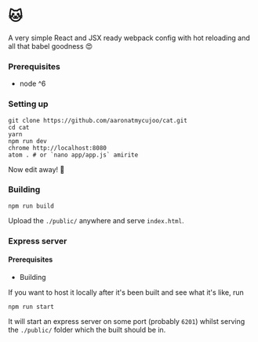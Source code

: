# 🐱

A very simple React and JSX ready webpack config with hot reloading and all that babel goodness 😍

### Prerequisites

- node ^6

### Setting up

```
git clone https://github.com/aaronatmycujoo/cat.git
cd cat
yarn
npm run dev
chrome http://localhost:8080
atom . # or `nano app/app.js` amirite
```

Now edit away! 🎉

### Building

```
npm run build
```

Upload the `./public/` anywhere and serve `index.html`.

### Express server

#### Prerequisites

- Building

If you want to host it locally after it's been built and see what it's like, run

```
npm run start
```

It will start an express server on some port (probably `6201`) whilst serving the `./public/` folder which the built should be in.
